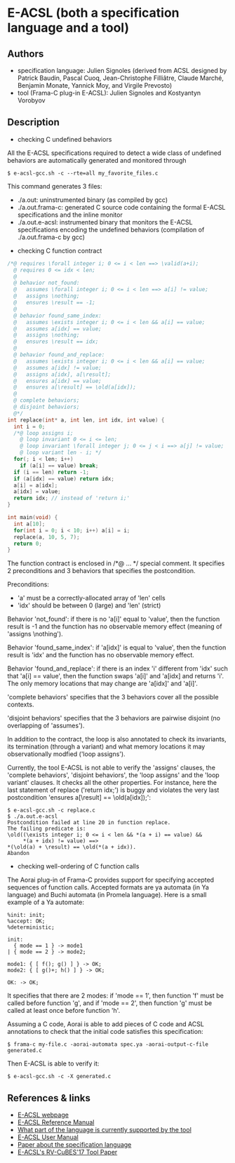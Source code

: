 # E-ACSL (both a specification language and a tool)

## Authors

* specification language: Julien Signoles
  (derived from ACSL designed by Patrick Baudin, Pascal Cuoq,
   Jean-Christophe Filliâtre, Claude Marché, Benjamin Monate, Yannick Moy, 
   and Virgile Prevosto)
* tool (Frama-C plug-in E-ACSL): Julien Signoles and Kostyantyn Vorobyov

## Description

* checking C undefined behaviors

All the E-ACSL specifications required to detect a wide class of undefined
behaviors are automatically generated and monitored through

```
$ e-acsl-gcc.sh -c --rte=all my_favorite_files.c
```

This command generates 3 files:
- ./a.out:
        uninstrumented binary (as compiled by gcc)
- ./a.out.frama-c:
        generated C source code containing the formal E-ACSL specifications
        and the inline monitor
- ./a.out.e-acsl:
        instrumented binary that monitors the E-ACSL specifications encoding the
        undefined behaviors (compilation of ./a.out.frama-c by gcc)

* checking C function contract

```c
/*@ requires \forall integer i; 0 <= i < len ==> \valid(a+i);
  @ requires 0 <= idx < len;
  @ 
  @ behavior not_found:
  @   assumes \forall integer i; 0 <= i < len ==> a[i] != value;
  @   assigns \nothing;
  @   ensures \result == -1;
  @   
  @ behavior found_same_index:
  @   assumes \exists integer i; 0 <= i < len && a[i] == value;
  @   assumes a[idx] == value;
  @   assigns \nothing;
  @   ensures \result == idx;
  @   
  @ behavior found_and_replace:
  @   assumes \exists integer i; 0 <= i < len && a[i] == value;
  @   assumes a[idx] != value;
  @   assigns a[idx], a[\result];
  @   ensures a[idx] == value;
  @   ensures a[\result] == \old(a[idx]);
  @   
  @ complete behaviors;
  @ disjoint behaviors;
  @*/
int replace(int* a, int len, int idx, int value) {
  int i = 0;
  /*@ loop assigns i;
    @ loop invariant 0 <= i <= len;
    @ loop invariant \forall integer j; 0 <= j < i ==> a[j] != value;
    @ loop variant len - i; */
  for(; i < len; i++)
    if (a[i] == value) break;
  if (i == len) return -1;
  if (a[idx] == value) return idx;
  a[i] = a[idx];
  a[idx] = value;
  return idx; // instead of 'return i;'
}

int main(void) {
  int a[10];
  for(int i = 0; i < 10; i++) a[i] = i;
  replace(a, 10, 5, 7);
  return 0;
}
```

The function contract is enclosed in /*@ ... */ special comment.
It specifies 2 preconditions and 3 behaviors that specifies the postcondition.

Preconditions:
- 'a' must be a correctly-allocated array of 'len' cells
- 'idx' should be between 0 (large) and 'len' (strict)

Behavior 'not_found':
  if there is no 'a[i]' equal to 'value', then the function result is -1 and
  the function has no observable memory effect (meaning of 'assigns \nothing').

Behavior 'found_same_index':
  if 'a[idx]' is equal to 'value', then the function result is 'idx' and 
  the function has no observable memory effect.

Behavior 'found_and_replace':
  if there is an index 'i' different from 'idx' such that 'a[i] == value', then
  the function swaps 'a[i]' and 'a[idx] and returns 'i'.
  The only memory locations that may change are 'a[idx]' and 'a[i]'.

'complete behaviors' specifies that the 3 behaviors cover all the possible
contexts.

'disjoint behaviors' specifies that the 3 behaviors are pairwise disjoint
(no overlapping of 'assumes').

In addition to the contract, the loop is also annotated to check its invariants,
its termination (through a variant) and what memory locations it may
observationally modfied ('loop assigns').

Currently, the tool E-ACSL is not able to verify the 'assigns' clauses, the
'complete behaviors', 'disjoint behaviors', the 'loop assigns' and the 'loop
variant' clauses. It checks all the other properties. For instance, here the
last statement of replace ('return idx;') is buggy and violates the very last
postcondition 'ensures a[\result] == \old(a[idx]);':

```
$ e-acsl-gcc.sh -c replace.c
$ ./a.out.e-acsl
Postcondition failed at line 20 in function replace.
The failing predicate is:
\old((\exists integer i; 0 <= i < len && *(a + i) == value) &&
     *(a + idx) != value) ==>
*(\old(a) + \result) == \old(*(a + idx)).
Abandon
```

* checking well-ordering of C function calls

The Aorai plug-in of Frama-C provides support for specifying accepted sequences
of function calls. Accepted formats are ya automata (in Ya language) and Buchi
automata (in Promela language). Here is a small example of a Ya automate:

```
%init: init;
%accept: OK;
%deterministic;

init:
  { mode == 1 } -> mode1
| { mode == 2 } -> mode2;

mode1: { [ f(); g() ] } -> OK;
mode2: { [ g()+; h() ] } -> OK;

OK: -> OK;
```

It specifies that there are 2 modes: if 'mode == 1', then function 'f' must be 
called before function 'g', and if 'mode == 2', then function 'g' must be 
called at least once before function 'h'.

Assuming a C code, Aorai is able to add pieces of C code and ACSL annotations
to check that the initial code satisfies this specification:

```
$ frama-c my-file.c -aorai-automata spec.ya -aorai-output-c-file generated.c
```

Then E-ACSL is able to verify it:

```
$ e-acsl-gcc.sh -c -X generated.c
```

## References & links

* [E-ACSL webpage](http://www.frama-c.com/eacsl.html)
* [E-ACSL Reference Manual](http://www.frama-c.com/download/e-acsl/e-acsl.pdf)
* [What part of the language is currently supported by the tool](http://www.frama-c.com/download/e-acsl/e-acsl-implementation.pdf)
* [E-ACSL User Manual](http://www.frama-c.com/download/e-acsl/e-acsl-manual.pdf)
* [Paper about the specification language](http://julien.signoles.free.fr/publis/2013_sac.pdf)
* [E-ACSL's RV-CuBES'17 Tool Paper](http://julien.signoles.free.fr/publis/2017_rvcubes_tool.pdf)
